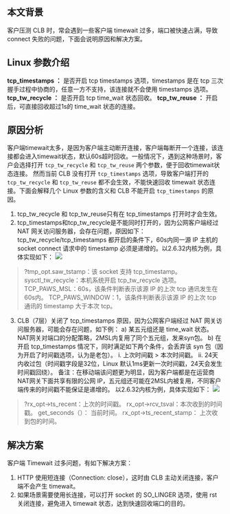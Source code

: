 ## 本文背景
客户压测 CLB 时，常会遇到一些客户端 timewait 过多，端口被快速占满，导致 connect 失败的问题，下面会说明原因和解决方案。

## Linux 参数介绍
**tcp_timestamps ：** 是否开启 tcp timestamps 选项，timestamps 是在 tcp 三次握手过程中协商的，任意一方不支持，该连接就不会使用 timestamps 选项。
**tcp_tw_recycle ：**  是否开启 tcp time_wait 状态回收。
**tcp_tw_reuse ：** 开启后，可直接回收超过1s的 time_wait 状态的连接。

## 原因分析
客户端timewait太多，是因为客户端主动断开连接，客户端每断开一个连接，该连接都会进入timewait状态，默认60s超时回收。一般情况下，遇到这种场景时，客户会选择打开 `tcp_tw_recycle` 和 `tcp_tw_reuse` 两个参数，便于回收timewait状态连接。
然而当前 CLB 没有打开 `tcp_timestamps` 选项，导致客户端打开的 `tcp_tw_recycle` 和 `tcp_tw_reuse` 都不会生效，不能快速回收 timewait 状态连接。下面会解释几个 Linux 参数的含义和 CLB 不能开启 `tcp_timestamps` 的原因。
1. tcp_tw_recycle 和 tcp_tw_reuse只有在 tcp_timestamps 打开时才会生效。
2. tcp_timestamps和tcp_tw_recycle是不能同时打开的，因为公网客户端经过 NAT 网关访问服务器，会存在问题，原因如下：
tcp_tw_recycle/tcp_timestamps 都开启的条件下，60s内同一源 IP 主机的 socket connect 请求中的 timestamp 必须是递增的。以2.6.32内核为例，具体实现如下：
![](https://mc.qcloudimg.com/static/img/2199611fec3b323a7b8fd3bb38459913/Linux1.png)
>?tmp_opt.saw_tstamp：该 socket 支持 tcp_timestamp。
>sysctl_tw_recycle：本机系统开启 tcp_tw_recycle 选项。
>TCP_PAWS_MSL：60s，该条件判断表示该源 IP 的上次 tcp 通讯发生在60s内。
>TCP_PAWS_WINDOW：1，该条件判断表示该源 IP 的上次 tcp 通讯的 timestamp 大于本次 tcp。
>
3. CLB（7层）关闭了 tcp_timestamps 原因，因为公网客户端经过 NAT 网关访问服务器，可能会存在问题，如下例：
a)	某五元组还是 time_wait 状态。NAT网关对端口的分配策略，2MSL内复用了同个五元组，发来syn包。
b)	在开启 tcp_timestamps 情况下，同时满足如下两个条件，会丢弃该 syn 包（因为开启了时间戳选项，认为是老包）。
i.	上次时间戳 > 本次时间戳。
ii.	24天内收过包（时间戳字段是32位，Linux 默认1ms更新一次时间戳，24天会发生时间戳回绕）。
备注：在移动端该问题更为明显，因为客户端都是在运营商NAT网关下面共享有限的公网 IP，五元组还可能在2MSL内被复用，不同客户端传来的时间戳不能保证是递增的。
以2.6.32内核为例，具体实现如下：
![](https://mc.qcloudimg.com/static/img/6228a7dc25c670d4d2fbddc9ea400779/Linux2.png)
>?rx_opt->ts_recent：上次的时间戳。
>rx_opt->rcv_tsval：本次收到的时间戳。
>get_seconds（）： 当前时间。
>rx_opt->ts_recent_stamp： 上次收到包的时间。
>

## 解决方案
客户端 Timewait 过多问题，有如下解决方案：
1. HTTP 使用短连接（Connection: close），这时由 CLB 主动关闭连接，客户端不会产生 timewait。
2. 如果场景需要使用长连接，可以打开 socket 的 SO_LINGER 选项，使用 rst 关闭连接，避免进入 timewait 状态，达到快速回收端口的目的。
